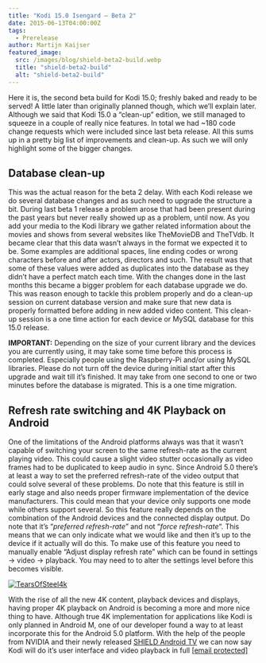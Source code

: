 ```yaml
---
title: "Kodi 15.0 Isengard – Beta 2"
date: 2015-06-13T04:00:00Z
tags:
  - Prerelease
author: Martijn Kaijser
featured_image:
  src: /images/blog/shield-beta2-build.webp
  title: "shield-beta2-build"
  alt: "shield-beta2-build"
---
```


Here it is, the second beta build for Kodi 15.0; freshly baked and ready to be served! A little later than originally planned though, which we’ll explain later. Although we said that Kodi 15.0 a “clean-up” edition, we still managed to squeeze in a couple of really nice features. In total we had ~180 code change requests which were included since last beta release. All this sums up in a pretty big list of improvements and clean-up. As such we will only highlight some of the bigger changes.

## Database clean-up

This was the actual reason for the beta 2 delay. With each Kodi release we do several database changes and as such need to upgrade the structure a bit. During last beta 1 release a problem arose that had been present during the past years but never really showed up as a problem, until now. As you add your media to the Kodi library we gather related information about the movies and shows from several websites like TheMovieDB and TheTVdb. It became clear that this data wasn’t always in the format we expected it to be. Some examples are additional spaces, line ending codes or wrong characters before and after actors, directors and such. The result was that some of these values were added as duplicates into the database as they didn’t have a perfect match each time. With the changes done in the last months this became a bigger problem for each database upgrade we do. This was reason enough to tackle this problem properly and do a clean-up session on current database version and make sure that new data is properly formatted before adding in new added video content. This clean-up session is a one time action for each device or MySQL database for this 15.0 release.

**IMPORTANT:** Depending on the size of your current library and the devices you are currently using, it may take some time before this process is completed. Especially people using the Raspberry-Pi and/or using MySQL libraries. Please do not turn off the device during initial start after this upgrade and wait till it’s finished. It may take from one second to one or two minutes before the database is migrated. This is a one time migration.

## Refresh rate switching and 4K Playback on Android

One of the limitations of the Android platforms always was that it wasn’t capable of switching your screen to the same refresh-rate as the current playing video. This could cause a slight video stutter occasionally as video frames had to be duplicated to keep audio in sync. Since Android 5.0 there’s at least a way to set the preferred refresh-rate of the video output that could solve several of these problems. Do note that this feature is still in early stage and also needs proper firmware implementation of the device manufacturers. This could mean that your device only supports one mode while others support several. So this feature really depends on the combination of the Android devices and the connected display output. Do note that it’s “_preferred refresh-rate_” and not “_force refresh-rate_“. This means that we can only indicate what we would like and then it’s up to the device if it actually will do this. To make use of this feature you need to manually enable “Adjust display refresh rate” which can be found in settings -\> video -\> playback. You may need to to alter the settings level before this becomes visible.

[![TearsOfSteel4k](/images/blog/TearsOfSteel4k-800x450.webp)](/images/blog/TearsOfSteel4k.webp)

With the rise of all the new 4K content, playback devices and displays, having proper 4K playback on Android is becoming a more and more nice thing to have. Although true 4K implementation for applications like Kodi is only planned in Android M, one of our developer found a way to at least incorporate this for the Android 5.0 platform. With the help of the people from NVIDIA and their newly released [SHIELD Android TV](https://youtu.be/0MH73mhO0fM) we can now say Kodi will do it’s user interface and video playback in full [[email protected]](/cdn-cgi/l/email-protection)
